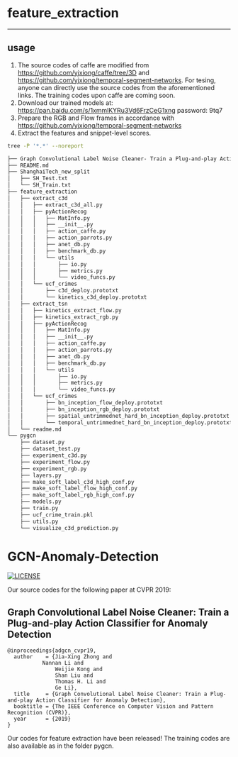 # feature_extraction

----
## usage
1. The source codes of caffe are modified from https://github.com/yjxiong/caffe/tree/3D and https://github.com/yjxiong/temporal-segment-networks. For tesing, anyone can directly use the source codes from the aforementioned links. The training codes upon caffe are coming soon.
2. Download our trained models at: https://pan.baidu.com/s/1xmmlKYRu3Vd6FrzCeG1xng password: 9tq7
3. Prepare the RGB and Flow frames in accordance with  https://github.com/yjxiong/temporal-segment-networks
4. Extract the features and snippet-level scores.



```bash
tree -P '*.*' --noreport
```

```bash
├── Graph Convolutional Label Noise Cleaner- Train a Plug-and-play Action Classifier for Anomaly Detection.pdf
├── README.md
├── ShanghaiTech_new_split
│   ├── SH_Test.txt
│   └── SH_Train.txt
├── feature_extraction
│   ├── extract_c3d
│   │   ├── extract_c3d_all.py
│   │   ├── pyActionRecog
│   │   │   ├── MatInfo.py
│   │   │   ├── __init__.py
│   │   │   ├── action_caffe.py
│   │   │   ├── action_parrots.py
│   │   │   ├── anet_db.py
│   │   │   ├── benchmark_db.py
│   │   │   └── utils
│   │   │       ├── io.py
│   │   │       ├── metrics.py
│   │   │       └── video_funcs.py
│   │   └── ucf_crimes
│   │       ├── c3d_deploy.prototxt
│   │       └── kinetics_c3d_deploy.prototxt
│   ├── extract_tsn
│   │   ├── kinetics_extract_flow.py
│   │   ├── kinetics_extract_rgb.py
│   │   ├── pyActionRecog
│   │   │   ├── MatInfo.py
│   │   │   ├── __init__.py
│   │   │   ├── action_caffe.py
│   │   │   ├── action_parrots.py
│   │   │   ├── anet_db.py
│   │   │   ├── benchmark_db.py
│   │   │   └── utils
│   │   │       ├── io.py
│   │   │       ├── metrics.py
│   │   │       └── video_funcs.py
│   │   └── ucf_crimes
│   │       ├── bn_inception_flow_deploy.prototxt
│   │       ├── bn_inception_rgb_deploy.prototxt
│   │       ├── spatial_untrimmednet_hard_bn_inception_deploy.prototxt
│   │       └── temporal_untrimmednet_hard_bn_inception_deploy.prototxt
│   └── readme.md
└── pygcn
    ├── dataset.py
    ├── dataset_test.py
    ├── experiment_c3d.py
    ├── experiment_flow.py
    ├── experiment_rgb.py
    ├── layers.py
    ├── make_soft_label_c3d_high_conf.py
    ├── make_soft_label_flow_high_conf.py
    ├── make_soft_label_rgb_high_conf.py
    ├── models.py
    ├── train.py
    ├── ucf_crime_train.pkl
    ├── utils.py
    └── visualize_c3d_prediction.py
```


# GCN-Anomaly-Detection

[![LICENSE](https://img.shields.io/badge/license-Anti%20996-blue.svg)](https://github.com/996icu/996.ICU/blob/master/LICENSE)


Our source codes for the following paper at CVPR 2019:

## Graph Convolutional Label Noise Cleaner: Train a Plug-and-play Action Classifier for Anomaly Detection

```
@inproceedings{adgcn_cvpr19,
  author    = {Jia-Xing Zhong and
	       Nannan Li and
               Weijie Kong and
               Shan Liu and
               Thomas H. Li and
               Ge Li},
  title     = {Graph Convolutional Label Noise Cleaner: Train a Plug-and-play Action Classifier for Anomaly Detection},
  booktitle = {The IEEE Conference on Computer Vision and Pattern Recognition (CVPR)},
  year      = {2019}
}
```

Our codes for feature extraction have been released! The training codes are also available as in the folder pygcn. 
